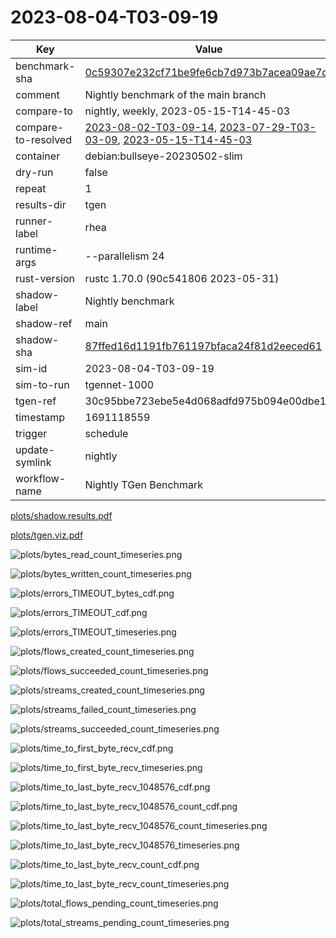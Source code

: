 # 2023-08-04-T03-09-19

| Key | Value |
|-----|-------|
| benchmark-sha | [0c59307e232cf71be9fe6cb7d973b7acea09ae7d](https://github.com/shadow/benchmark/commit/0c59307e232cf71be9fe6cb7d973b7acea09ae7d) |
| comment | Nightly benchmark of the main branch |
| compare-to | nightly, weekly, 2023-05-15-T14-45-03 |
| compare-to-resolved | [2023-08-02-T03-09-14](/tgen/2023-08-02-T03-09-14/README.md), [2023-07-29-T03-03-09](/tgen/2023-07-29-T03-03-09/README.md), [2023-05-15-T14-45-03](/tgen/2023-05-15-T14-45-03/README.md) |
| container | debian:bullseye-20230502-slim |
| dry-run | false |
| repeat | 1 |
| results-dir | tgen |
| runner-label | rhea |
| runtime-args | --parallelism 24 |
| rust-version | rustc 1.70.0 (90c541806 2023-05-31) |
| shadow-label | Nightly benchmark |
| shadow-ref | main |
| shadow-sha | [87ffed16d1191fb761197bfaca24f81d2eeced61](https://github.com/shadow/shadow/commit/87ffed16d1191fb761197bfaca24f81d2eeced61) |
| sim-id | 2023-08-04-T03-09-19 |
| sim-to-run | tgennet-1000 |
| tgen-ref | 30c95bbe723ebe5e4d068adfd975b094e00dbe10 |
| timestamp | 1691118559 |
| trigger | schedule |
| update-symlink | nightly |
| workflow-name | Nightly TGen Benchmark |

[plots/shadow.results.pdf](plots/shadow.results.pdf)

[plots/tgen.viz.pdf](plots/tgen.viz.pdf)

![plots/bytes_read_count_timeseries.png](plots/bytes_read_count_timeseries.png)

![plots/bytes_written_count_timeseries.png](plots/bytes_written_count_timeseries.png)

![plots/errors_TIMEOUT_bytes_cdf.png](plots/errors_TIMEOUT_bytes_cdf.png)

![plots/errors_TIMEOUT_cdf.png](plots/errors_TIMEOUT_cdf.png)

![plots/errors_TIMEOUT_timeseries.png](plots/errors_TIMEOUT_timeseries.png)

![plots/flows_created_count_timeseries.png](plots/flows_created_count_timeseries.png)

![plots/flows_succeeded_count_timeseries.png](plots/flows_succeeded_count_timeseries.png)

![plots/streams_created_count_timeseries.png](plots/streams_created_count_timeseries.png)

![plots/streams_failed_count_timeseries.png](plots/streams_failed_count_timeseries.png)

![plots/streams_succeeded_count_timeseries.png](plots/streams_succeeded_count_timeseries.png)

![plots/time_to_first_byte_recv_cdf.png](plots/time_to_first_byte_recv_cdf.png)

![plots/time_to_first_byte_recv_timeseries.png](plots/time_to_first_byte_recv_timeseries.png)

![plots/time_to_last_byte_recv_1048576_cdf.png](plots/time_to_last_byte_recv_1048576_cdf.png)

![plots/time_to_last_byte_recv_1048576_count_cdf.png](plots/time_to_last_byte_recv_1048576_count_cdf.png)

![plots/time_to_last_byte_recv_1048576_count_timeseries.png](plots/time_to_last_byte_recv_1048576_count_timeseries.png)

![plots/time_to_last_byte_recv_1048576_timeseries.png](plots/time_to_last_byte_recv_1048576_timeseries.png)

![plots/time_to_last_byte_recv_count_cdf.png](plots/time_to_last_byte_recv_count_cdf.png)

![plots/time_to_last_byte_recv_count_timeseries.png](plots/time_to_last_byte_recv_count_timeseries.png)

![plots/total_flows_pending_count_timeseries.png](plots/total_flows_pending_count_timeseries.png)

![plots/total_streams_pending_count_timeseries.png](plots/total_streams_pending_count_timeseries.png)
